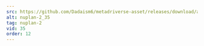 ```yaml
---
src: https://github.com/Dadaism6/metadriverse-asset/releases/download/assetsv1.0.2/nuplan-2_35.mp4
alt: nuplan-2_35
tag: nuplan-2
vid: 35
order: 12
---
```

